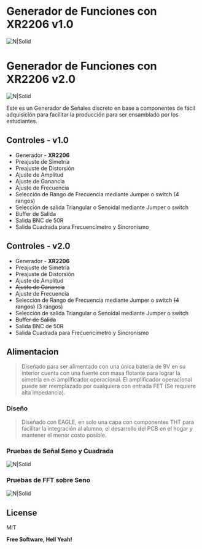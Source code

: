 # Generador de Funciones con XR2206 v1.0 

![N|Solid](https://raw.githubusercontent.com/electgpl/FunctionGeneratorXR/master/Preview/Generador%20de%20Funciones.brd.png)

# Generador de Funciones con XR2206 v2.0 

![N|Solid](https://raw.githubusercontent.com/electgpl/FunctionGeneratorXR/master/Preview/Generador%20de%20Funciones.brd.png)

Este es un Generador de Señales discreto en base a componentes de fácil adquisición para facilitar la producción para ser ensamblado por los estudiantes.

## Controles - v1.0

  - Generador - **XR2206**
  - Preajuste de Simetría
  - Preajuste de Distorsión
  - Ajuste de Amplitud
  - Ajuste de Ganancia
  - Ajuste de Frecuencia
  - Selección de Rango de Frecuencia mediante Jumper o switch (4 rangos)
  - Selección de salida Triangular o Senoidal mediante Jumper o switch
  - Buffer de Salida
  - Salida BNC de 50R
  - Salida Cuadrada para Frecuencímetro y Sincronismo
  
## Controles - v2.0

  - Generador - **XR2206**
  - Preajuste de Simetría
  - Preajuste de Distorsión
  - Ajuste de Amplitud
  - ~~Ajuste de Ganancia~~
  - Ajuste de Frecuencia
  - Selección de Rango de Frecuencia mediante Jumper o switch ~~(4 rangos)~~ (3 rangos)
  - Selección de salida Triangular o Senoidal mediante Jumper o switch
  - ~~Buffer de Salida~~
  - Salida BNC de 50R
  - Salida Cuadrada para Frecuencímetro y Sincronismo

## Alimentacion

> Diseñado para ser alimentado con una única batería de 9V
> en su interior cuenta con una fuente con masa flotante para lograr la simetría en el amplificador operacional.
> El amplificador operacional puede ser reemplazado por cualquiera con entrada FET (Se requiere alta impedancia).

### Diseño

> Diseñado con EAGLE, en solo una capa con componentes THT para facilitar
> la integración al alumno, el desarrollo del PCB en el hogar y mantener
> el menor costo posible.

### Pruebas de Señal Seno y Cuadrada

![N|Solid](https://raw.githubusercontent.com/electgpl/FunctionGeneratorXR/master/Test/A0000DS.BMP)

### Pruebas de FFT sobre Seno

![N|Solid](https://raw.githubusercontent.com/electgpl/FunctionGeneratorXR/master/Test/A0001DS.BMP)

License
----

MIT


**Free Software, Hell Yeah!**
